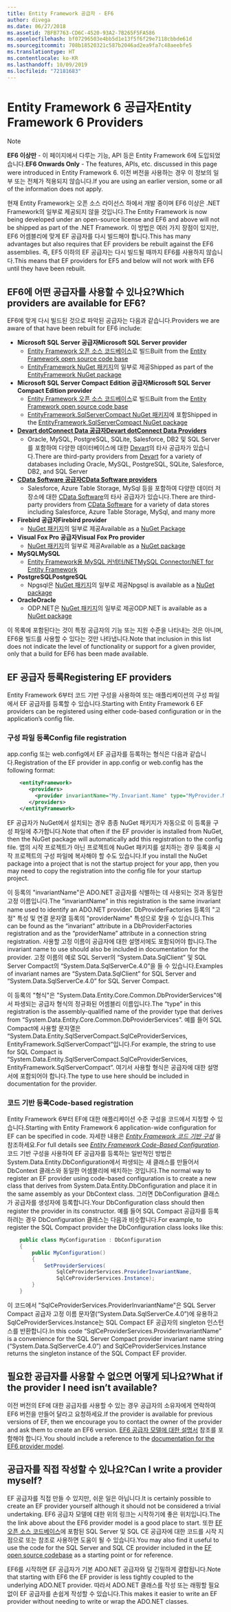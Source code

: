 ```yaml
---
title: Entity Framework 공급자 - EF6
author: divega
ms.date: 06/27/2018
ms.assetid: 7BFB7763-CD6C-4520-93A2-7B265F5FA586
ms.openlocfilehash: bf07296503e4bb5d1e13f5f6f29e7118cbbde61d
ms.sourcegitcommit: 708b18520321c587b2046ad2ea9fa7c48aeebfe5
ms.translationtype: HT
ms.contentlocale: ko-KR
ms.lasthandoff: 10/09/2019
ms.locfileid: "72181683"
---
```

# <a name="entity-framework-6-providers"></a><span data-ttu-id="81751-102">Entity Framework 6 공급자</span><span class="sxs-lookup"><span data-stu-id="81751-102">Entity Framework 6 Providers</span></span>
> [!NOTE]
> <span data-ttu-id="81751-103">**EF6 이상만** - 이 페이지에서 다루는 기능, API 등은 Entity Framework 6에 도입되었습니다.</span><span class="sxs-lookup"><span data-stu-id="81751-103">**EF6 Onwards Only** - The features, APIs, etc. discussed in this page were introduced in Entity Framework 6.</span></span> <span data-ttu-id="81751-104">이전 버전을 사용하는 경우 이 정보의 일부 또는 전체가 적용되지 않습니다.</span><span class="sxs-lookup"><span data-stu-id="81751-104">If you are using an earlier version, some or all of the information does not apply.</span></span>

<span data-ttu-id="81751-105">현재 Entity Framework는 오픈 소스 라이선스 하에서 개발 중이며 EF6 이상은 .NET Framework의 일부로 제공되지 않을 것입니다.</span><span class="sxs-lookup"><span data-stu-id="81751-105">The Entity Framework is now being developed under an open-source license and EF6 and above will not be shipped as part of the .NET Framework.</span></span> <span data-ttu-id="81751-106">이 방법은 여러 가지 장점이 있지만, EF6 어셈블리에 맞게 EF 공급자를 다시 빌드해야 합니다.</span><span class="sxs-lookup"><span data-stu-id="81751-106">This has many advantages but also requires that EF providers be rebuilt against the EF6 assemblies.</span></span> <span data-ttu-id="81751-107">즉, EF5 이하의 EF 공급자는 다시 빌드될 때까지 EF6를 사용하지 않습니다.</span><span class="sxs-lookup"><span data-stu-id="81751-107">This means that EF providers for EF5 and below will not work with EF6 until they have been rebuilt.</span></span>

## <a name="which-providers-are-available-for-ef6"></a><span data-ttu-id="81751-108">EF6에 어떤 공급자를 사용할 수 있나요?</span><span class="sxs-lookup"><span data-stu-id="81751-108">Which providers are available for EF6?</span></span>

<span data-ttu-id="81751-109">EF6에 맞게 다시 빌드된 것으로 파악된 공급자는 다음과 같습니다.</span><span class="sxs-lookup"><span data-stu-id="81751-109">Providers we are aware of that have been rebuilt for EF6 include:</span></span>

*   <span data-ttu-id="81751-110">**Microsoft SQL Server 공급자**</span><span class="sxs-lookup"><span data-stu-id="81751-110">**Microsoft SQL Server provider**</span></span>
    *   <span data-ttu-id="81751-111">[Entity Framework 오픈 소스 코드베이스](https://github.com/aspnet/EntityFramework6)로 빌드</span><span class="sxs-lookup"><span data-stu-id="81751-111">Built from the [Entity Framework open source code base](https://github.com/aspnet/EntityFramework6)</span></span>
    *   <span data-ttu-id="81751-112">[EntityFramework NuGet 패키지](https://nuget.org/packages/EntityFramework)의 일부로 제공</span><span class="sxs-lookup"><span data-stu-id="81751-112">Shipped as part of the [EntityFramework NuGet package](https://nuget.org/packages/EntityFramework)</span></span>
*   <span data-ttu-id="81751-113">**Microsoft SQL Server Compact Edition 공급자**</span><span class="sxs-lookup"><span data-stu-id="81751-113">**Microsoft SQL Server Compact Edition provider**</span></span>
    *   <span data-ttu-id="81751-114">[Entity Framework 오픈 소스 코드베이스](https://github.com/aspnet/EntityFramework6)로 빌드</span><span class="sxs-lookup"><span data-stu-id="81751-114">Built from the [Entity Framework open source code base](https://github.com/aspnet/EntityFramework6)</span></span>
    *   <span data-ttu-id="81751-115">[EntityFramework.SqlServerCompact NuGet 패키지](https://nuget.org/packages/EntityFramework.SqlServerCompact)에 포함</span><span class="sxs-lookup"><span data-stu-id="81751-115">Shipped in the [EntityFramework.SqlServerCompact NuGet package](https://nuget.org/packages/EntityFramework.SqlServerCompact)</span></span>
*   [<span data-ttu-id="81751-116">**Devart dotConnect Data 공급자**</span><span class="sxs-lookup"><span data-stu-id="81751-116">**Devart dotConnect Data Providers**</span></span>](https://www.devart.com/dotconnect/)
    *   <span data-ttu-id="81751-117">Oracle, MySQL, PostgreSQL, SQLite, Salesforce, DB2 및 SQL Server를 포함하여 다양한 데이터베이스에 대한 [Devart](https://www.devart.com/)의 타사 공급자가 있습니다.</span><span class="sxs-lookup"><span data-stu-id="81751-117">There are third-party providers from [Devart](https://www.devart.com/) for a variety of databases including Oracle, MySQL, PostgreSQL, SQLite, Salesforce, DB2, and SQL Server</span></span>
*   [<span data-ttu-id="81751-118">**CData Software 공급자**</span><span class="sxs-lookup"><span data-stu-id="81751-118">**CData Software providers**</span></span>](https://www.cdata.com/ado/)
    *   <span data-ttu-id="81751-119">Salesforce, Azure Table Storage, MySql 등을 포함하여 다양한 데이터 저장소에 대한 [CData Software](https://www.cdata.com/ado/)의 타사 공급자가 있습니다.</span><span class="sxs-lookup"><span data-stu-id="81751-119">There are third-party providers from [CData Software](https://www.cdata.com/ado/) for a variety of data stores including Salesforce, Azure Table Storage, MySql, and many more</span></span>
*   <span data-ttu-id="81751-120">**Firebird 공급자**</span><span class="sxs-lookup"><span data-stu-id="81751-120">**Firebird provider**</span></span>
    *   <span data-ttu-id="81751-121">[NuGet 패키지](https://www.nuget.org/packages/EntityFramework.Firebird/)의 일부로 제공</span><span class="sxs-lookup"><span data-stu-id="81751-121">Available as a [NuGet Package](https://www.nuget.org/packages/EntityFramework.Firebird/)</span></span>
*   <span data-ttu-id="81751-122">**Visual Fox Pro 공급자**</span><span class="sxs-lookup"><span data-stu-id="81751-122">**Visual Fox Pro provider**</span></span>
    *   <span data-ttu-id="81751-123">[NuGet 패키지](https://www.nuget.org/packages/VFPEntityFrameworkProvider2/)의 일부로 제공</span><span class="sxs-lookup"><span data-stu-id="81751-123">Available as a [NuGet package](https://www.nuget.org/packages/VFPEntityFrameworkProvider2/)</span></span>
*   <span data-ttu-id="81751-124">**MySQL**</span><span class="sxs-lookup"><span data-stu-id="81751-124">**MySQL**</span></span>
    *   [<span data-ttu-id="81751-125">Entity Framework용 MySQL 커넥터/NET</span><span class="sxs-lookup"><span data-stu-id="81751-125">MySQL Connector/NET for Entity Framework</span></span>](https://dev.mysql.com/doc/connector-net/en/connector-net-entityframework60.html)
*   <span data-ttu-id="81751-126">**PostgreSQL**</span><span class="sxs-lookup"><span data-stu-id="81751-126">**PostgreSQL**</span></span>
    *   <span data-ttu-id="81751-127">Npgsql은 [NuGet 패키지](https://www.nuget.org/packages/EntityFramework6.Npgsql/)의 일부로 제공</span><span class="sxs-lookup"><span data-stu-id="81751-127">Npgsql is available as a [NuGet package](https://www.nuget.org/packages/EntityFramework6.Npgsql/)</span></span>
*   <span data-ttu-id="81751-128">**Oracle**</span><span class="sxs-lookup"><span data-stu-id="81751-128">**Oracle**</span></span>
    *   <span data-ttu-id="81751-129">ODP.NET은 [NuGet 패키지](https://www.nuget.org/packages/Oracle.ManagedDataAccess.EntityFramework/)의 일부로 제공</span><span class="sxs-lookup"><span data-stu-id="81751-129">ODP.NET is available as a [NuGet package](https://www.nuget.org/packages/Oracle.ManagedDataAccess.EntityFramework/)</span></span>

<span data-ttu-id="81751-130">이 목록에 포함된다는 것이 특정 공급자의 기능 또는 지원 수준을 나타내는 것은 아니며, EF6용 빌드를 사용할 수 있다는 것만 나타냅니다.</span><span class="sxs-lookup"><span data-stu-id="81751-130">Note that inclusion in this list does not indicate the level of functionality or support for a given provider, only that a build for EF6 has been made available.</span></span>

## <a name="registering-ef-providers"></a><span data-ttu-id="81751-131">EF 공급자 등록</span><span class="sxs-lookup"><span data-stu-id="81751-131">Registering EF providers</span></span>

<span data-ttu-id="81751-132">Entity Framework 6부터 코드 기반 구성을 사용하여 또는 애플리케이션의 구성 파일에서 EF 공급자를 등록할 수 있습니다.</span><span class="sxs-lookup"><span data-stu-id="81751-132">Starting with Entity Framework 6 EF providers can be registered using either code-based configuration or in the application’s config file.</span></span>

### <a name="config-file-registration"></a><span data-ttu-id="81751-133">구성 파일 등록</span><span class="sxs-lookup"><span data-stu-id="81751-133">Config file registration</span></span>

<span data-ttu-id="81751-134">app.config 또는 web.config에서 EF 공급자를 등록하는 형식은 다음과 같습니다.</span><span class="sxs-lookup"><span data-stu-id="81751-134">Registration of the EF provider in app.config or web.config has the following format:</span></span>


``` xml
    <entityFramework>
       <providers>
         <provider invariantName="My.Invariant.Name" type="MyProvider.MyProviderServices, MyAssembly" />
       </providers>
    </entityFramework>
```

<span data-ttu-id="81751-135">EF 공급자가 NuGet에서 설치되는 경우 종종 NuGet 패키지가 자동으로 이 등록을 구성 파일에 추가합니다.</span><span class="sxs-lookup"><span data-stu-id="81751-135">Note that often if the EF provider is installed from NuGet, then the NuGet package will automatically add this registration to the config file.</span></span> <span data-ttu-id="81751-136">앱의 시작 프로젝트가 아닌 프로젝트에 NuGet 패키지를 설치하는 경우 등록을 시작 프로젝트의 구성 파일에 복사해야 할 수도 있습니다.</span><span class="sxs-lookup"><span data-stu-id="81751-136">If you install the NuGet package into a project that is not the startup project for your app, then you may need to copy the registration into the config file for your startup project.</span></span>

<span data-ttu-id="81751-137">이 등록의 "invariantName"은 ADO.NET 공급자를 식별하는 데 사용되는 것과 동일한 고정 이름입니다.</span><span class="sxs-lookup"><span data-stu-id="81751-137">The “invariantName” in this registration is the same invariant name used to identify an ADO.NET provider.</span></span> <span data-ttu-id="81751-138">DbProviderFactories 등록의 "고정" 특성 및 연결 문자열 등록의 "providerName" 특성으로 찾을 수 있습니다.</span><span class="sxs-lookup"><span data-stu-id="81751-138">This can be found as the “invariant” attribute in a DbProviderFactories registration and as the “providerName” attribute in a connection string registration.</span></span> <span data-ttu-id="81751-139">사용할 고정 이름이 공급자에 대한 설명서에도 포함되어야 합니다.</span><span class="sxs-lookup"><span data-stu-id="81751-139">The invariant name to use should also be included in documentation for the provider.</span></span> <span data-ttu-id="81751-140">고정 이름의 예로 SQL Server의 “System.Data.SqlClient” 및 SQL Server Compact의 “System.Data.SqlServerCe.4.0”을 들 수 있습니다.</span><span class="sxs-lookup"><span data-stu-id="81751-140">Examples of invariant names are “System.Data.SqlClient” for SQL Server and “System.Data.SqlServerCe.4.0” for SQL Server Compact.</span></span>

<span data-ttu-id="81751-141">이 등록의 "형식"은 "System.Data.Entity.Core.Common.DbProviderServices"에서 파생되는 공급자 형식의 정규화된 어셈블리 이름입니다.</span><span class="sxs-lookup"><span data-stu-id="81751-141">The “type” in this registration is the assembly-qualified name of the provider type that derives from “System.Data.Entity.Core.Common.DbProviderServices”.</span></span> <span data-ttu-id="81751-142">예를 들어 SQL Compact에 사용할 문자열은 “System.Data.Entity.SqlServerCompact.SqlCeProviderServices, EntityFramework.SqlServerCompact”입니다.</span><span class="sxs-lookup"><span data-stu-id="81751-142">For example, the string to use for SQL Compact is “System.Data.Entity.SqlServerCompact.SqlCeProviderServices, EntityFramework.SqlServerCompact”.</span></span> <span data-ttu-id="81751-143">여기서 사용할 형식은 공급자에 대한 설명서에 포함되어야 합니다.</span><span class="sxs-lookup"><span data-stu-id="81751-143">The type to use here should be included in documentation for the provider.</span></span>

### <a name="code-based-registration"></a><span data-ttu-id="81751-144">코드 기반 등록</span><span class="sxs-lookup"><span data-stu-id="81751-144">Code-based registration</span></span>

<span data-ttu-id="81751-145">Entity Framework 6부터 EF에 대한 애플리케이션 수준 구성을 코드에서 지정할 수 있습니다.</span><span class="sxs-lookup"><span data-stu-id="81751-145">Starting with Entity Framework 6 application-wide configuration for EF can be specified in code.</span></span> <span data-ttu-id="81751-146">자세한 내용은 _[Entity Framework 코드 기반 구성](https://msdn.microsoft.com/data/jj680699)_ 을 참조하세요.</span><span class="sxs-lookup"><span data-stu-id="81751-146">For full details see _[Entity Framework Code-Based Configuration](https://msdn.microsoft.com/data/jj680699)_.</span></span> <span data-ttu-id="81751-147">코드 기반 구성을 사용하여 EF 공급자를 등록하는 일반적인 방법은 System.Data.Entity.DbConfiguration에서 파생되는 새 클래스를 만들어서 DbContext 클래스와 동일한 어셈블리에 배치하는 것입니다.</span><span class="sxs-lookup"><span data-stu-id="81751-147">The normal way to register an EF provider using code-based configuration is to create a new class that derives from System.Data.Entity.DbConfiguration and place it in the same assembly as your DbContext class.</span></span> <span data-ttu-id="81751-148">그러면 DbConfiguration 클래스가 공급자를 생성자에 등록합니다.</span><span class="sxs-lookup"><span data-stu-id="81751-148">Your DbConfiguration class should then register the provider in its constructor.</span></span> <span data-ttu-id="81751-149">예를 들어 SQL Compact 공급자를 등록하려는 경우 DbConfiguration 클래스는 다음과 비슷합니다.</span><span class="sxs-lookup"><span data-stu-id="81751-149">For example, to register the SQL Compact provider the DbConfiguration class looks like this:</span></span>

``` csharp
    public class MyConfiguration : DbConfiguration
    {
        public MyConfiguration()
        {
            SetProviderServices(
                SqlCeProviderServices.ProviderInvariantName,
                SqlCeProviderServices.Instance);
        }
    }
```

<span data-ttu-id="81751-150">이 코드에서 "SqlCeProviderServices.ProviderInvariantName"은 SQL Server Compact 공급자 고정 이름 문자열(“System.Data.SqlServerCe.4.0”)에 유용하고 SqlCeProviderServices.Instance는 SQL Compact EF 공급자의 singleton 인스턴스를 반환합니다.</span><span class="sxs-lookup"><span data-stu-id="81751-150">In this code “SqlCeProviderServices.ProviderInvariantName” is a convenience for the SQL Server Compact provider invariant name string (“System.Data.SqlServerCe.4.0”) and SqlCeProviderServices.Instance returns the singleton instance of the SQL Compact EF provider.</span></span>

## <a name="what-if-the-provider-i-need-isnt-available"></a><span data-ttu-id="81751-151">필요한 공급자를 사용할 수 없으면 어떻게 되나요?</span><span class="sxs-lookup"><span data-stu-id="81751-151">What if the provider I need isn’t available?</span></span>

<span data-ttu-id="81751-152">이전 버전의 EF에 대한 공급자를 사용할 수 있는 경우 공급자의 소유자에게 연락하여 EF6 버전을 만들어 달라고 요청하세요.</span><span class="sxs-lookup"><span data-stu-id="81751-152">If the provider is available for previous versions of EF, then we encourage you to contact the owner of the provider and ask them to create an EF6 version.</span></span> <span data-ttu-id="81751-153">[EF6 공급자 모델에 대한 설명서](~/ef6/fundamentals/providers/provider-model.md) 참조를 포함해야 합니다.</span><span class="sxs-lookup"><span data-stu-id="81751-153">You should include a reference to the [documentation for the EF6 provider model](~/ef6/fundamentals/providers/provider-model.md).</span></span>

## <a name="can-i-write-a-provider-myself"></a><span data-ttu-id="81751-154">공급자를 직접 작성할 수 있나요?</span><span class="sxs-lookup"><span data-stu-id="81751-154">Can I write a provider myself?</span></span>

<span data-ttu-id="81751-155">EF 공급자를 직접 만들 수 있지만, 쉬운 일은 아닙니다.</span><span class="sxs-lookup"><span data-stu-id="81751-155">It is certainly possible to create an EF provider yourself although it should not be considered a trivial undertaking.</span></span> <span data-ttu-id="81751-156">EF6 공급자 모델에 대한 위의 링크는 시작하기에 좋은 위치입니다.</span><span class="sxs-lookup"><span data-stu-id="81751-156">The the link above about the EF6 provider model is a good place to start.</span></span> <span data-ttu-id="81751-157">또한 [EF 오픈 소스 코드베이스](https://github.com/aspnet/EntityFramework6)에 포함된 SQL Server 및 SQL CE 공급자에 대한 코드를 시작 지점으로 또는 참조로 사용하면 도움이 될 수 있습니다.</span><span class="sxs-lookup"><span data-stu-id="81751-157">You may also find it useful to use the code for the SQL Server and SQL CE provider included in the [EF open source codebase](https://github.com/aspnet/EntityFramework6) as a starting point or for reference.</span></span>

<span data-ttu-id="81751-158">EF6를 시작하면 EF 공급자가 기본 ADO.NET 공급자와 덜 긴밀하게 결합됩니다.</span><span class="sxs-lookup"><span data-stu-id="81751-158">Note that starting with EF6 the EF provider is less tightly coupled to the underlying ADO.NET provider.</span></span> <span data-ttu-id="81751-159">따라서 ADO.NET 클래스를 작성 또는 래핑할 필요 없이 EF 공급자를 손쉽게 작성할 수 있습니다.</span><span class="sxs-lookup"><span data-stu-id="81751-159">This makes it easier to write an EF provider without needing to write or wrap the ADO.NET classes.</span></span>
